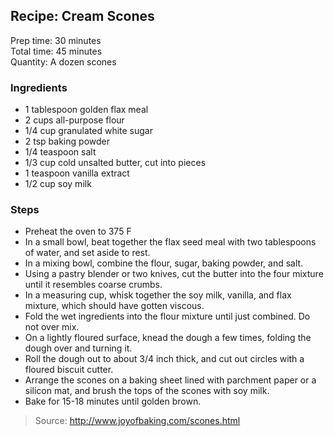 ## Recipe: Cream Scones
Prep time: 30 minutes  
Total time: 45 minutes  
Quantity: A dozen scones  

### Ingredients
 - 1 tablespoon golden flax meal
 - 2 cups all-purpose flour
 - 1/4 cup granulated white sugar
 - 2 tsp baking powder
 - 1/4 teaspoon salt
 - 1/3 cup cold unsalted butter, cut into pieces
 - 1 teaspoon vanilla extract
 - 1/2 cup soy milk

### Steps
 - Preheat the oven to 375 F
 - In a small bowl, beat together the flax seed meal with two tablespoons of water, and set aside to rest.
 - In a mixing bowl, combine the flour, sugar, baking powder, and salt.
 - Using a pastry blender or two knives, cut the butter into the four mixture until it resembles coarse crumbs.
 - In a measuring cup, whisk together the soy milk, vanilla, and flax mixture, which should have gotten viscous.
 - Fold the wet ingredients into the flour mixture until just combined. Do not over mix.
 - On a lightly floured surface, knead the dough a few times, folding the dough over and turning it.
 - Roll the dough out to about 3/4 inch thick, and cut out circles with a floured biscuit cutter.
 - Arrange the scones on a baking sheet lined with parchment paper or a silicon mat, and brush the tops of the scones with soy milk.
 - Bake for 15-18 minutes until golden brown.

> Source: http://www.joyofbaking.com/scones.html